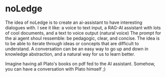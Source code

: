 # noLedge
The idea of noLedge is to create an ai-assistant to have interesting dialogues with. 
I see it like: a voice to text input, a RAG-AI assistant with lots of cool documents, and a text to voice output (natural voice) 
The prompt for the ai agent shoul ressemble: be pedagogic, clear, and concise. 
The idea is to be able to iterate through ideas or concepts that are difficult to understand. 
A conversation can be an easy way to go up and down in knowledge abstraction, and a natural way for us to learn better. 

Imagine having all Plato's books on pdf fed to the AI assistant. Somehow, you can have a conversation with Plato himself ;)

